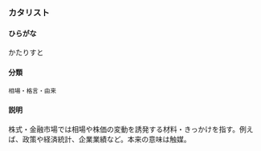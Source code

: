 <div style="display:none;">

## [あ行](securities-terms?id=あ行)
## [か行](securities-terms?id=か行)

</div>

### カタリスト

#### ひらがな

かたりすと

#### 分類

`相場・格言・由来`

#### 説明

株式・金融市場では相場や株価の変動を誘発する材料・きっかけを指す。例えば、政策や経済統計、企業業績など。本来の意味は触媒。

<div style="display:none;">

## [さ行](securities-terms?id=さ行)
## [た行](securities-terms?id=た行)
## [な行](securities-terms?id=な行)
## [は行](securities-terms?id=は行)
## [ま行](securities-terms?id=ま行)
## [や行](securities-terms?id=や行)
## [ら行](securities-terms?id=ら行)
## [わ行](securities-terms?id=わ行)
## [英数字・記号](securities-terms?id=英数字・記号)

</div>

